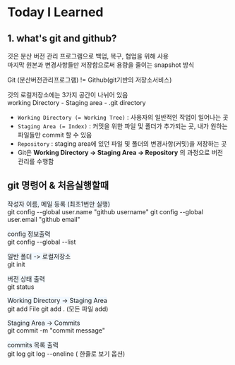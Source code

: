 # Today I Learned 

## 1. what's git and github?

깃은 분산 버전 관리 프로그램으로 백업, 복구, 협업을 위해 사용  
마지막 원본과 변경사항들만 저장함으로써 용량을 줄이는 snapshot 방식  

Git (분산버전관리프로그램) != Github(git기반의 저장소서비스)  

깃의 로컬저장소에는 3가지 공간이 나뉘어 있음  
working Directory - Staging area - .git directory
- `Working Directory (= Working Tree)` : 사용자의 일반적인 작업이 일어나는 곳
- `Staging Area (= Index)` : 커밋을 위한 파일 및 폴더가 추가되는 곳, 내가 원하는 파일들만 commit 할 수 있음
- `Repository` : staging area에 있던 파일 및 폴더의 변경사항(커밋)을 저장하는 곳
- Git은 **Working Directory → Staging Area → Repository** 의 과정으로 버전 관리를 수행함

## git 명령어 & 처음실행할때 
<span style='background-color: #f1f8ff'>작성자 이름, 메일 등록 (최초1번만 실행)</span>  
git config --global user.name "github username"
git config --global user.email "github email"  

<span style='background-color: #f1f8ff'>config 정보출력</span>  
git config --global --list

<span style='background-color: #f1f8ff'>일반 폴더 -> 로컬저장소</span>  
git init  

<span style='background-color: #f1f8ff'>버전 상태 출력</span>  
git status

<span style='background-color: #f1f8ff'> Working Directory -> Staging Area</span>   
git add File
git add .   (모든 파일 add)  

<span style='background-color: #f1f8ff'>Staging Area -> Commits</span>  
git commit -m "commit message"  

<span style='background-color: #f1f8ff'>commits 목록 출력</span>  
git log
git log --oneline  ( 한줄로 보기 옵션)



